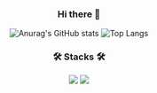 <div align="center">
  
  ### Hi there 👋

  ![Anurag's GitHub stats](https://github-readme-stats.vercel.app/api?username=kdh5018&show_icons=true&theme=radical)
  ![Top Langs](https://github-readme-stats.vercel.app/api/top-langs/?username=kdh5018&layout=compact&theme=tokyonight)


   
  ### 🛠 Stacks 🛠
  <p>
    <img src="https://img.shields.io/badge/Swift-F05138?style=flat&logo=Swift&logoColor=000000"/>
    <img src="https://img.shields.io/badge/Git-F05032?style=flat&logo=Git&logoColor=000000"/>
  </p>

  <!--
  **kdh5018/kdh5018** is a ✨ _special_ ✨ repository because its `README.md` (this file) appears on your GitHub profile.

  Here are some ideas to get you started:

  - 🔭 I’m currently working on ...
  - 🌱 I’m currently learning ...
  - 👯 I’m looking to collaborate on ...
  - 🤔 I’m looking for help with ...
  - 💬 Ask me about ...
  - 📫 How to reach me: ...
  - 😄 Pronouns: ...
  - ⚡ Fun fact: ...
  -->
</div>
